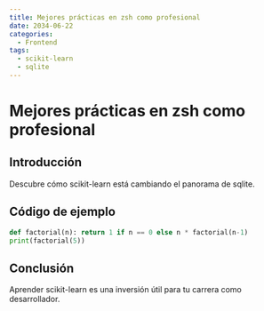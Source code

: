 ```yaml
---
title: Mejores prácticas en zsh como profesional
date: 2034-06-22
categories:
  - Frontend
tags:
  - scikit-learn
  - sqlite
---
```


# Mejores prácticas en zsh como profesional

## Introducción

Descubre cómo scikit-learn está cambiando el panorama de sqlite.

## Código de ejemplo

```python
def factorial(n): return 1 if n == 0 else n * factorial(n-1)
print(factorial(5))
```

## Conclusión

Aprender scikit-learn es una inversión útil para tu carrera como desarrollador.